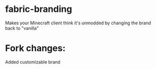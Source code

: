 # fabric-branding
Makes your Minecraft client think it's unmodded by changing the brand back to "vanilla"

# Fork changes:
Added customizable brand
